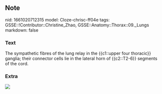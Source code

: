 ## Note
nid: 1661020712315
model: Cloze-chrisc-ff04e
tags: GSSE::!Contributor::Christine_Zhao, GSSE::Anatomy::Thorax::09._Lungs
markdown: false

### Text
<div>
  <div>
    <div>
      The sympathetic fibres of the lung relay in the {{c1::upper
      four thoracic}} ganglia; their connector cells lie in the
      lateral horn of {{c2::T2-6}} segments of the cord.
    </div>
  </div>
</div>

### Extra
<img src="paste-6983edb39c8b405679108d5f7683a787b6d70a35.jpg">
